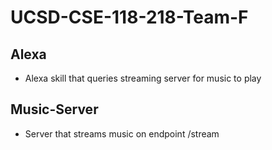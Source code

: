 # UCSD-CSE-118-218-Team-F

## Alexa
- Alexa skill that queries streaming server for music to play

## Music-Server
- Server that streams music on endpoint /stream